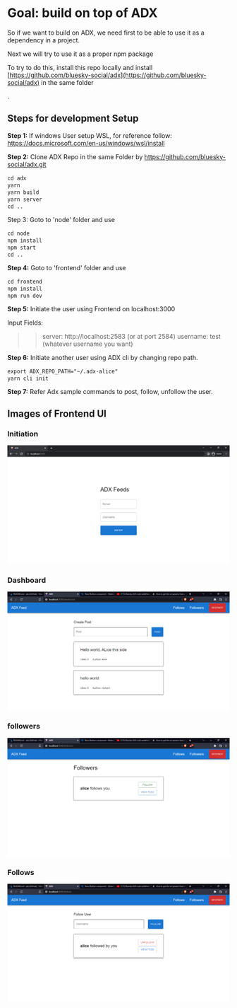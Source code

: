 # Goal: build on top of ADX

So if we want to build on ADX, we need first to be able to use it as a dependency in a project.

Next we will try to use it as a proper npm package

To try to do this, install this repo locally and install [https://github.com/bluesky-social/adx](https://github.com/bluesky-social/adx) in the same folder

.

## Steps for development Setup

**Step 1:** If windows User setup WSL, for reference follow:  https://docs.microsoft.com/en-us/windows/wsl/install

**Step 2:** Clone ADX Repo in the same Folder by https://github.com/bluesky-social/adx.git
```
cd adx
yarn
yarn build
yarn server
cd ..
```

Step 3: Goto to 'node' folder and use
```
cd node
npm install
npm start
cd ..
```

**Step 4:** Goto to 'frontend' folder and use
```
cd frontend
npm install
npm run dev
```

**Step 5:** Initiate the user using Frontend on localhost:3000

Input Fields:
>> server: http://localhost:2583 (or at port 2584)
>> username: test (whatever username you want)



**Step 6:** Initiate another user using ADX cli by changing repo path.
```
export ADX_REPO_PATH="~/.adx-alice"
yarn cli init
```

**Step 7:** Refer Adx sample commands to post, follow, unfollow the user.


## Images of Frontend UI

### Initiation

![Initiation](./images//Initiation.PNG?raw=true "Initiation")

### Dashboard

![Dashboard](./images//Dashboard.PNG?raw=true "Dashboard")

### followers

![followers](./images//followers.PNG?raw=true "followers")

### Follows

![Follows](./images//Follows.PNG?raw=true "Follows")
